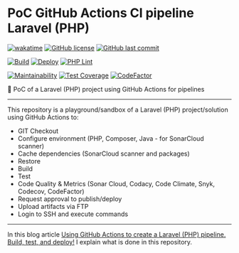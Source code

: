# PoC GitHub Actions CI pipeline Laravel (PHP)

[![wakatime](https://wakatime.com/badge/github/GuilhermeStracini/POC-GHActions-CI-PHPLaravel.svg)](https://wakatime.com/badge/github/GuilhermeStracini/POC-GHActions-CI-PHPLaravel)
[![GitHub license](https://img.shields.io/github/license/GuilhermeStracini/POC-GHActions-CI-PHPLaravel)](https://github.com/GuilhermeStracini/POC-GHActions-CI-PHPLaravel)
[![GitHub last commit](https://img.shields.io/github/last-commit/GuilhermeStracini/POC-GHActions-CI-PHPLaravel)](https://github.com/GuilhermeStracini/POC-GHActions-CI-PHPLaravel)

[![Build](https://github.com/GuilhermeStracini/POC-GHActions-CI-PHPLaravel/actions/workflows/build.yml/badge.svg)](https://github.com/GuilhermeStracini/POC-GHActions-CI-PHPLaravel/actions/workflows/build.yml)
[![Deploy](https://github.com/GuilhermeStracini/POC-GHActions-CI-PHPLaravel/actions/workflows/deploy.yml/badge.svg)](https://github.com/GuilhermeStracini/POC-GHActions-CI-PHPLaravel/actions/workflows/deploy.yml)
[![PHP Lint](https://github.com/GuilhermeStracini/POC-GHActions-CI-PHPLaravel/actions/workflows/php-lint.yml/badge.svg)](https://github.com/GuilhermeStracini/POC-GHActions-CI-PHPLaravel/actions/workflows/php-lint.yml)

[![Maintainability](https://api.codeclimate.com/v1/badges/83c1d6f45041d9d67d30/maintainability)](https://codeclimate.com/github/GuilhermeStracini/POC-GHActions-CI-PHPLaravel/maintainability)
[![Test Coverage](https://api.codeclimate.com/v1/badges/83c1d6f45041d9d67d30/test_coverage)](https://codeclimate.com/github/GuilhermeStracini/POC-GHActions-CI-PHPLaravel/test_coverage)
[![CodeFactor](https://www.codefactor.io/repository/github/GuilhermeStracini/POC-GHActions-CI-PHPLaravel/badge)](https://www.codefactor.io/repository/github/GuilhermeStracini/POC-GHActions-CI-PHPLaravel)

🔬 PoC of a Laravel (PHP) project using GitHub Actions for pipelines

---

This repository is a playground/sandbox of a Laravel (PHP) project/solution using GitHub Actions to:

- GIT Checkout
- Configure environment (PHP, Composer, Java - for SonarCloud scanner)
- Cache dependencies (SonarCloud scanner and packages)
- Restore
- Build
- Test
- Code Quality & Metrics (Sonar Cloud, Codacy, Code Climate, Snyk, Codecov, CodeFactor)
- Request approval to publish/deploy
- Upload artifacts via FTP
- Login to SSH and execute commands

---
In this blog article [Using GitHub Actions to create a Laravel (PHP) pipeline. Build, test, and deploy!](https://blog.guilhermebranco.com.br/using-github-actions-to-create-a-laravel-php-pipeline-build-test-and-deploy/) I explain what is done in this repository.
